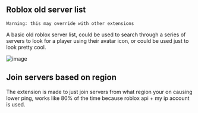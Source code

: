 ## Roblox old server list
    Warning: this may override with other extensions
A basic old roblox server list, could be used to search through a series of servers to look for a player using their avatar icon, or could be used just to look pretty cool.

![image](https://github.com/shezan78/some-cool-extensions/assets/97002070/dcde52f7-91d3-4469-99d0-59872bbbec25)

## Join servers based on region

The extension is made to just join servers from what region your on causing lower ping, works like 80% of the time because roblox api + my ip account is used.

